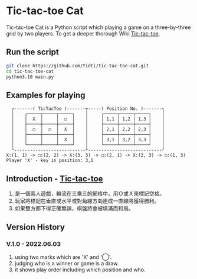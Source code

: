 # Tic-tac-toe Cat

Tic-tac-toe Cat is a Python script which playing a game on a
three-by-three grid by two players. To get a deeper
thorough Wiki [Tic-tac-toe](https://en.wikipedia.org/wiki/Tic-tac-toe).

## Run the script

```sh
git clone https://github.com/Yidti/tic-tac-toe-cat.git
cd tic-tac-toe-cat
python3.10 main.py
```

## Examples for playing

```console                                                      
  ┌-------( TicTacToe )-------┬-----( Position No. )-------┐
  │    ┌─────┬─────┬─────┐    │     ┌─────┬─────┬─────┐    │
  │    │  X  │     │  ◯  │    │     │ 1,1 │ 1,2 │ 1,3 │    │
  │    ├─────┼─────┼─────┤    │     ├─────┼─────┼─────┤    │
  │    │  ◯  │  ◯  │  X  │    │     │ 2,1 │ 2,2 │ 2,3 │    │
  │    ├─────┼─────┼─────┤    │     ├─────┼─────┼─────┤    │
  │    │     │     │  X  │    │     │ 3,1 │ 3,2 │ 3,3 │    │
  │    └─────┴─────┴─────┘    │     └─────┴─────┴─────┘    │
  └---------------------------┴----------------------------┘
X:(1, 1) -> ◯:(2, 2) -> X:(3, 3) -> ◯:(2, 1) -> X:(2, 3) -> ◯:(1, 3)
Player 'X' - key in position: 3,1
```

## Introduction - [Tic-tac-toe](https://en.wikipedia.org/wiki/Tic-tac-toe)

1. 是一個兩人遊戲，輪流在三乘三的網格中，用Ｏ或Ｘ來標記空格。
2. 玩家將標記在垂直或水平或對角線方向連成一直線將獲得勝利。
3. 如果雙方都下得正確無誤，棋盤將會被填滿而和局。

## Version History

### V.1.0 - 2022.06.03

1. using two marks which are 'X' and '◯'.
2. judging who is a winner or game is a draw.
3. it shows play order including which position and who.